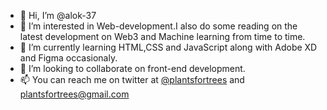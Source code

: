 - 👋 Hi, I’m @alok-37
- 👀 I’m interested in Web-development.I also do some reading on the latest development on Web3 and Machine learning from time to time.
- 🌱 I’m currently learning HTML,CSS and JavaScript along with Adobe XD and Figma occasionaly.
- 💞️ I’m looking to collaborate on front-end development.
- 📫 You can reach me on twitter at [@plantsfortrees](https://twitter.com/plantsfortrees) and plantsfortrees@gmail.com

<!---
alok-37/alok-37 is a ✨ special ✨ repository because its `README.md` (this file) appears on your GitHub profile.
You can click the Preview link to take a look at your changes.
--->
